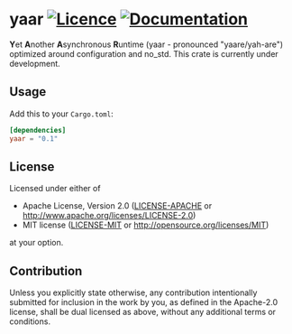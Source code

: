 yaar
[![Licence](https://img.shields.io/badge/license-MIT%20or%20Apache-blue.svg)](#License)
[![Documentation](https://docs.rs/yaar/badge.svg)](https://docs.rs/yaar/)
====

**Y**et **A**nother **A**synchronous **R**untime (yaar - pronounced "yaare/yah-are")
optimized around configuration and no_std. This crate is currently under development.

## Usage
Add this to your `Cargo.toml`:
```toml
[dependencies]
yaar = "0.1"
```

## License

Licensed under either of

 * Apache License, Version 2.0
   ([LICENSE-APACHE](LICENSE-APACHE) or http://www.apache.org/licenses/LICENSE-2.0)
 * MIT license
   ([LICENSE-MIT](LICENSE-MIT) or http://opensource.org/licenses/MIT)

at your option.

## Contribution

Unless you explicitly state otherwise, any contribution intentionally submitted
for inclusion in the work by you, as defined in the Apache-2.0 license, shall be
dual licensed as above, without any additional terms or conditions.